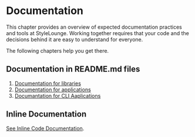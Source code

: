# Documentation

This chapter provides an overview of expected documentation practices and tools at StyleLounge. Working together requires that your code and the decisions behind it are easy to understand for everyone.

The following chapters help you get there.

## Documentation in README.md files

1. [Documentation for libraries](https://github.com/stylelounge/guidelines/tree/63a24331ef79ba1ebb5421a7367ab00758134d20/book/documentation/library-documenation.md)
2. [Documentation for applications](application-documentation.md)
3. [Documantation for CLI Aaplications](cli-application-documentation.md)

## Inline Documentation

[See Inline Code Documentation](https://github.com/stylelounge/guidelines/tree/63a24331ef79ba1ebb5421a7367ab00758134d20/book/documentation/inline-documentation.md).

